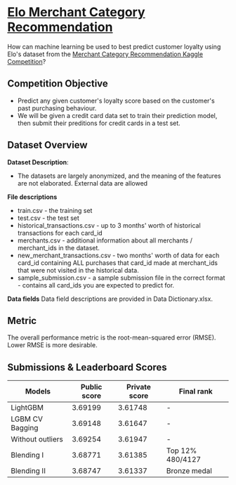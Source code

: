 # [Elo Merchant Category Recommendation](https://www.kaggle.com/c/elo-merchant-category-recommendation)
How can machine learning be used to best predict customer loyalty using Elo's dataset from the [Merchant Category Recommendation Kaggle Competition](https://www.kaggle.com/c/elo-merchant-category-recommendation)?


## **Competition Objective**
- Predict any given customer's loyalty score based on the customer's past purchasing behaviour.
- We will be given a credit card data set to train their prediction model, then submit their preditions for credit cards in a test set.

## **Dataset Overview**

**Dataset Description**:
- The datasets are largely anonymized, and the meaning of the features are not elaborated. External data are allowed

**File descriptions**
- train.csv - the training set
- test.csv - the test set
- historical_transactions.csv - up to 3 months' worth of historical transactions for each card_id
- merchants.csv - additional information about all merchants / merchant_ids in the dataset.
- new_merchant_transactions.csv - two months' worth of data for each card_id containing ALL purchases that card_id made at merchant_ids that were not visited in the historical data.
- sample_submission.csv - a sample submission file in the correct format - contains all card_ids you are expected to predict for.

**Data fields**
Data field descriptions are provided in Data Dictionary.xlsx.

## **Metric**
The overall performance metric is the root-mean-squared error (RMSE). Lower RMSE is more desirable.


## **Submissions & Leaderboard Scores**

|Models            |Public score|Private score|Final rank| 
|------------------|------------|-------------|----------|
|LightGBM          |3.69199     |3.61748      |    -      |
|LGBM CV Bagging   |3.69148     |3.61647      |    -      |
|Without outliers  |3.69254     |3.61947      |    -      |
|Blending I        |3.68771     |3.61385      |Top 12% 480/4127|
|Blending II       |3.68747     |3.61337      | Bronze medal          |



